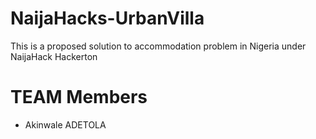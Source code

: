 # NaijaHacks-UrbanVilla
This is a proposed solution to accommodation problem in Nigeria under NaijaHack Hackerton

# TEAM Members
- Akinwale ADETOLA
